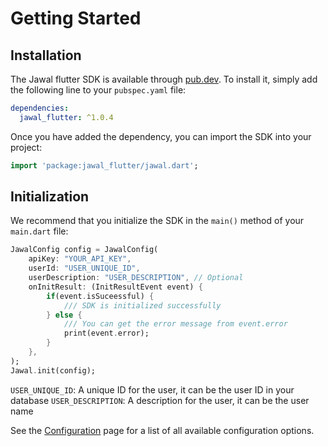 # Getting Started


## Installation

The Jawal flutter SDK is available through [pub.dev](https://pub.dev/). To install it, simply add the following line to your `pubspec.yaml` file:

```yaml
dependencies:
  jawal_flutter: ^1.0.4
```

Once you have added the dependency, you can import the SDK into your project:

```dart
import 'package:jawal_flutter/jawal.dart';
```

## Initialization

We recommend that you initialize the SDK in the `main()` method of your `main.dart` file:

```dart
JawalConfig config = JawalConfig(
    apiKey: "YOUR_API_KEY",
    userId: "USER_UNIQUE_ID", 
    userDescription: "USER_DESCRIPTION", // Optional
    onInitResult: (InitResultEvent event) {
        if(event.isSuceessful) {
            /// SDK is initialized successfully
        } else {
            /// You can get the error message from event.error
            print(event.error);
        }
    },
);
Jawal.init(config);
```

`USER_UNIQUE_ID`: A unique ID for the user, it can be the user ID in your database
`USER_DESCRIPTION`: A description for the user, it can be the user name

See the [Configuration](/flutter/02-configuration/) page for a list of all available configuration options.
